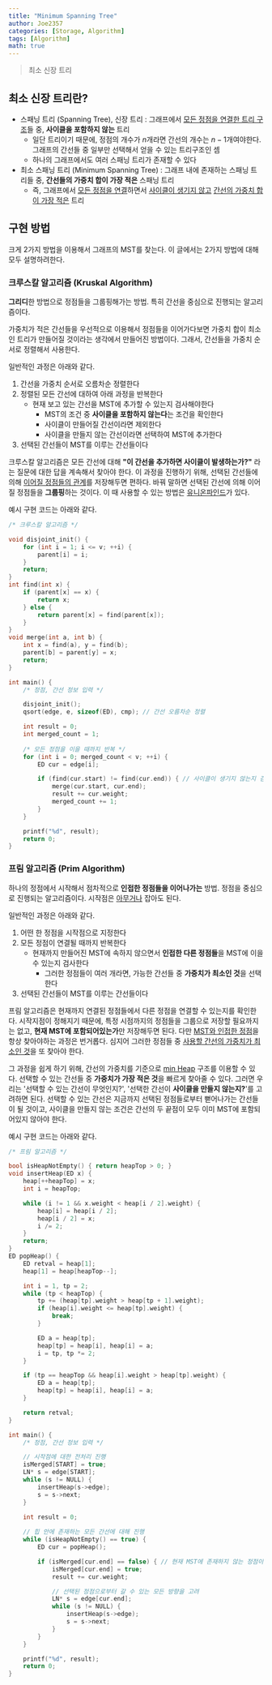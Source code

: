 ```yaml
---
title: "Minimum Spanning Tree"
author: Joe2357
categories: [Storage, Algorithm]
tags: [Algorithm]
math: true
---
```


  > 최소 신장 트리

## 최소 신장 트리란?

- 스패닝 트리 (Spanning Tree), 신장 트리 : 그래프에서 <u>모든 정점을 연결한 트리 구조</u>들 중, **사이클을 포함하지 않는** 트리
  - 일단 트리이기 때문에, 정점의 개수가 $n$개라면 간선의 개수는 $n-1$개여야한다. 그래프의 간선들 중 일부만 선택해서 얻을 수 있는 트리구조인 셈
  - 하나의 그래프에서도 여러 스패닝 트리가 존재할 수 있다
- 최소 스패닝 트리 (Minimum Spanning Tree) : 그래프 내에 존재하는 스패닝 트리들 중, **간선들의 가중치 합이 가장 적은** 스패닝 트리
  - 즉, 그래프에서 <u>모든 정점을 연결</u>하면서 <u>사이클이 생기지 않고</u> <u>간선의 가중치 합이 가장 적은</u> 트리



## 구현 방법

크게 2가지 방법을 이용해서 그래프의 MST를 찾는다. 이 글에서는 2가지 방법에 대해 모두 설명하려한다.



### 크루스칼 알고리즘 (Kruskal Algorithm)

**그리디**한 방법으로 정점들을 그룹핑해가는 방법. 특히 간선을 중심으로 진행되는 알고리즘이다.

가중치가 적은 간선들을 우선적으로 이용해서 정점들을 이어가다보면 가중치 합이 최소인 트리가 만들어질 것이라는 생각에서 만들어진 방법이다. 그래서, 간선들을 가중치 순서로 정렬해서 사용한다.

일반적인 과정은 아래와 같다.

1. 간선을 가중치 순서로 오름차순 정렬한다
2. 정렬된 모든 간선에 대하여 아래 과정을 반복한다
   - 현재 보고 있는 간선을 MST에 추가할 수 있는지 검사해야한다
     - MST의 조건 중 **사이클을 포함하지 않는다**는 조건을 확인한다
     - 사이클이 만들어질 간선이라면 제외한다
     - 사이클을 만들지 않는 간선이라면 선택하여 MST에 추가한다
3. 선택된 간선들이 MST를 이루는 간선들이다

크루스칼 알고리즘은 모든 간선에 대해 **"이 간선을 추가하면 사이클이 발생하는가?"** 라는 질문에 대한 답을 계속해서 찾아야 한다. 이 과정을 진행하기 위해, 선택된 간선들에 의해 <u>이어질 정점들의 관계</u>를 저장해두면 편하다. 바꿔 말하면 선택된 간선에 의해 이어질 정점들을 **그룹핑**하는 것이다. 이 때 사용할 수 있는 방법은 [유니온파인드](https://joe2357.github.io/posts/Disjoint-Set/)가 있다.

예시 구현 코드는 아래와 같다.

```c
/* 크루스칼 알고리즘 */

void disjoint_init() {
    for (int i = 1; i <= v; ++i) {
        parent[i] = i;
    }
    return;
}
int find(int x) {
    if (parent[x] == x) {
        return x;
    } else {
        return parent[x] = find(parent[x]);
    }
}
void merge(int a, int b) {
    int x = find(a), y = find(b);
    parent[b] = parent[y] = x;
    return;
}

int main() {
    /* 정점, 간선 정보 입력 */

    disjoint_init();
    qsort(edge, e, sizeof(ED), cmp); // 간선 오름차순 정렬

    int result = 0;
    int merged_count = 1;
    
    /* 모든 정점을 이을 때까지 반복 */
    for (int i = 0; merged_count < v; ++i) {
        ED cur = edge[i];

        if (find(cur.start) != find(cur.end)) { // 사이클이 생기지 않는지 검사
            merge(cur.start, cur.end);
            result += cur.weight;
            merged_count += 1;
        }
    }

    printf("%d", result);
    return 0;
}
```





### 프림 알고리즘 (Prim Algorithm)

하나의 정점에서 시작해서 점차적으로 **인접한 정점들을 이어나가는** 방법. 정점을 중심으로 진행되는 알고리즘이다. 시작점은 <u>아무거나</u> 잡아도 된다.

일반적인 과정은 아래와 같다.

1. 어떤 한 정점을 시작점으로 지정한다
2. 모든 정점이 연결될 때까지 반복한다
   - 현재까지 만들어진 MST에 속하지 않으면서 **인접한 다른 정점들**을 MST에 이을 수 있는지 검사한다
     - 그러한 정점들이 여러 개라면, 가능한 간선들 중 **가중치가 최소인 것**을 선택한다
3. 선택된 간선들이 MST를 이루는 간선들이다

프림 알고리즘은 현재까지 연결된 정점들에서 다른 정점을 연결할 수 있는지를 확인한다. 시작지점이 정해지기 때문에, 특정 시점까지의 정점들을 그룹으로 저장할 필요까지는 없고, **현재 MST에 포함되어있는가**만 저장해두면 된다. 다만 <u>MST와 인접한 정점</u>을 항상 찾아야하는 과정은 번거롭다. 심지어 그러한 정점들 중 <u>사용할 간선의 가중치가 최소인 것</u>을 또 찾아야 한다.

그 과정을 쉽게 하기 위해, 간선의 가중치를 기준으로 [min Heap](https://joe2357.github.io/posts/Heap/) 구조를 이용할 수 있다. 선택할 수 있는 간선들 중 **가중치가 가장 적은 것**을 빠르게 찾아줄 수 있다. 그러면 우리는 '선택할 수 있는 간선이 무엇인지?', '선택한 간선이 **사이클을 만들지 않는지?**'를 고려하면 된다. 선택할 수 있는 간선은 지금까지 선택된 정점들로부터 뻗어나가는 간선들이 될 것이고, 사이클을 만들지 않는 조건은 간선의 두 끝점이 모두 이미 MST에 포함되어있지 않아야 한다.

예시 구현 코드는 아래와 같다.

```c
/* 프림 알고리즘 */

bool isHeapNotEmpty() { return heapTop > 0; }
void insertHeap(ED x) {
    heap[++heapTop] = x;
    int i = heapTop;

    while (i != 1 && x.weight < heap[i / 2].weight) {
        heap[i] = heap[i / 2];
        heap[i / 2] = x;
        i /= 2;
    }
    return;
}
ED popHeap() {
    ED retval = heap[1];
    heap[1] = heap[heapTop--];

    int i = 1, tp = 2;
    while (tp < heapTop) {
        tp += (heap[tp].weight > heap[tp + 1].weight);
        if (heap[i].weight <= heap[tp].weight) {
            break;
        }

        ED a = heap[tp];
        heap[tp] = heap[i], heap[i] = a;
        i = tp, tp *= 2;
    }

    if (tp == heapTop && heap[i].weight > heap[tp].weight) {
        ED a = heap[tp];
        heap[tp] = heap[i], heap[i] = a;
    }

    return retval;
}

int main() {
    /* 정점, 간선 정보 입력 */

    // 시작점에 대한 전처리 진행
    isMerged[START] = true;
    LN* s = edge[START];
    while (s != NULL) {
        insertHeap(s->edge);
        s = s->next;
    }

    int result = 0;
    
    // 힙 안에 존재하는 모든 간선에 대해 진행
    while (isHeapNotEmpty() == true) {
        ED cur = popHeap();

        if (isMerged[cur.end] == false) { // 현재 MST에 존재하지 않는 정점이라면, MST에 포함시키면서 진행
            isMerged[cur.end] = true;
            result += cur.weight;

            // 선택된 정점으로부터 갈 수 있는 모든 방향을 고려
            LN* s = edge[cur.end];
            while (s != NULL) {
                insertHeap(s->edge);
                s = s->next;
            }
        }
    }

    printf("%d", result);
    return 0;
}
```

